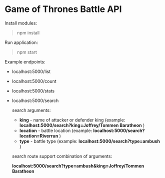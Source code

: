 # Game of Thrones Battle API

Install modules:
> npm install 

Run application:
> npm start 


Example endpoints:
- localhost:5000/list
- localhost:5000/count
- localhost:5000/stats
- localhost:5000/search

     search arguments:
     * <b>king</b> - name of attacker or defender king (example: <b>localhost:5000/search?king=Joffrey/Tommen Baratheon</b> )
     * <b>location</b> - battle location (example: <b>localhost:5000/search?location=Riverrun</b> )
     * <b>type</b> - battle type  (example: <b>localhost:5000/search?type=ambush</b> )
     
     search route support combination of arguments:
     
     <b>localhost:5000/search?type=ambush&king=Joffrey/Tommen Baratheon</b>
     
